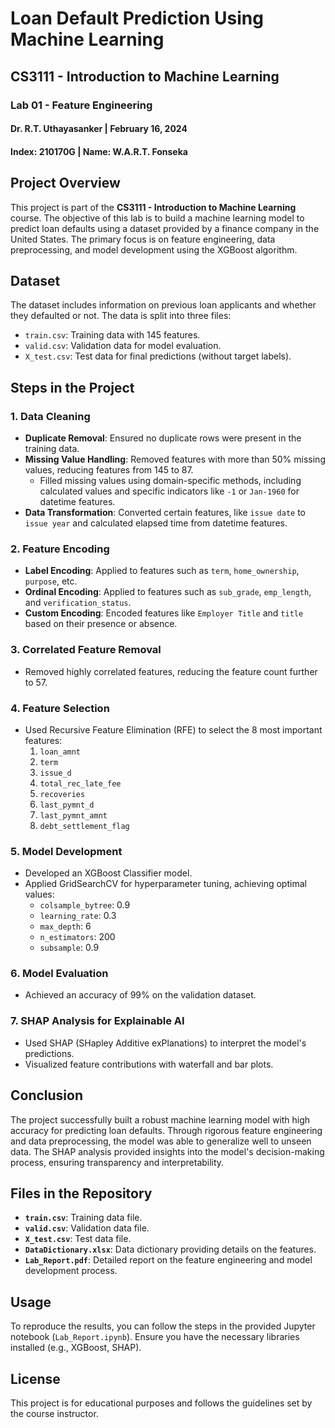 # Loan Default Prediction Using Machine Learning

## CS3111 - Introduction to Machine Learning
### Lab 01 - Feature Engineering
#### Dr. R.T. Uthayasanker | February 16, 2024
#### Index: 210170G | Name: W.A.R.T. Fonseka

## Project Overview
This project is part of the **CS3111 - Introduction to Machine Learning** course. The objective of this lab is to build a machine learning model to predict loan defaults using a dataset provided by a finance company in the United States. The primary focus is on feature engineering, data preprocessing, and model development using the XGBoost algorithm.

## Dataset
The dataset includes information on previous loan applicants and whether they defaulted or not. The data is split into three files:
- `train.csv`: Training data with 145 features.
- `valid.csv`: Validation data for model evaluation.
- `X_test.csv`: Test data for final predictions (without target labels).

## Steps in the Project

### 1. Data Cleaning
- **Duplicate Removal**: Ensured no duplicate rows were present in the training data.
- **Missing Value Handling**: Removed features with more than 50% missing values, reducing features from 145 to 87.
  - Filled missing values using domain-specific methods, including calculated values and specific indicators like `-1` or `Jan-1960` for datetime features.
- **Data Transformation**: Converted certain features, like `issue date` to `issue year` and calculated elapsed time from datetime features.

### 2. Feature Encoding
- **Label Encoding**: Applied to features such as `term`, `home_ownership`, `purpose`, etc.
- **Ordinal Encoding**: Applied to features such as `sub_grade`, `emp_length`, and `verification_status`.
- **Custom Encoding**: Encoded features like `Employer Title` and `title` based on their presence or absence.

### 3. Correlated Feature Removal
- Removed highly correlated features, reducing the feature count further to 57.

### 4. Feature Selection
- Used Recursive Feature Elimination (RFE) to select the 8 most important features:
  1. `loan_amnt`
  2. `term`
  3. `issue_d`
  4. `total_rec_late_fee`
  5. `recoveries`
  6. `last_pymnt_d`
  7. `last_pymnt_amnt`
  8. `debt_settlement_flag`

### 5. Model Development
- Developed an XGBoost Classifier model.
- Applied GridSearchCV for hyperparameter tuning, achieving optimal values:
  - `colsample_bytree`: 0.9
  - `learning_rate`: 0.3
  - `max_depth`: 6
  - `n_estimators`: 200
  - `subsample`: 0.9

### 6. Model Evaluation
- Achieved an accuracy of 99% on the validation dataset.

### 7. SHAP Analysis for Explainable AI
- Used SHAP (SHapley Additive exPlanations) to interpret the model's predictions.
- Visualized feature contributions with waterfall and bar plots.

## Conclusion
The project successfully built a robust machine learning model with high accuracy for predicting loan defaults. Through rigorous feature engineering and data preprocessing, the model was able to generalize well to unseen data. The SHAP analysis provided insights into the model's decision-making process, ensuring transparency and interpretability.

## Files in the Repository
- **`train.csv`**: Training data file.
- **`valid.csv`**: Validation data file.
- **`X_test.csv`**: Test data file.
- **`DataDictionary.xlsx`**: Data dictionary providing details on the features.
- **`Lab_Report.pdf`**: Detailed report on the feature engineering and model development process.

## Usage
To reproduce the results, you can follow the steps in the provided Jupyter notebook (`Lab_Report.ipynb`). Ensure you have the necessary libraries installed (e.g., XGBoost, SHAP).

## License
This project is for educational purposes and follows the guidelines set by the course instructor.
